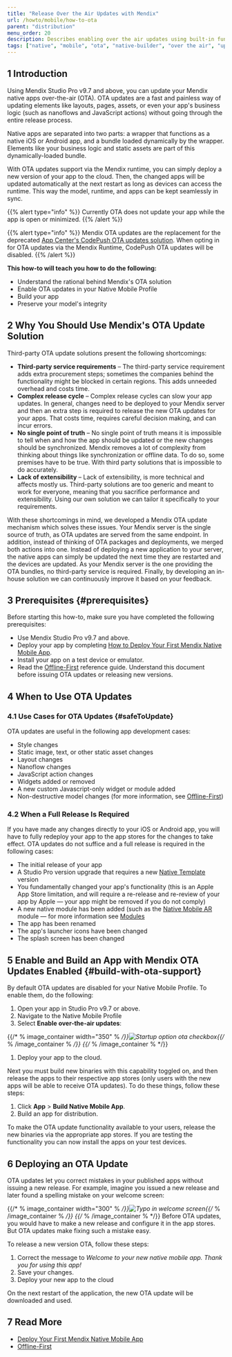 ```yaml
---
title: "Release Over the Air Updates with Mendix"
url: /howto/mobile/how-to-ota
parent: "distribution"
menu_order: 20
description: Describes enabling over the air updates using built-in functionality.
tags: ["native", "mobile", "ota", "native-builder", "over the air", "update"]
---
```


## 1 Introduction

Using Mendix Studio Pro v9.7 and above, you can update your Mendix native apps over-the-air (OTA). OTA updates are a fast and painless way of updating elements like layouts, pages, assets, or even your app's business logic (such as nanoflows and JavaScript actions) without going through the entire release process.

Native apps are separated into two parts: a wrapper that functions as a native iOS or Android app, and a bundle loaded dynamically by the wrapper. Elements like your business logic and static assets are part of this dynamically-loaded bundle. 

With OTA updates support via the Mendix runtime, you can simply deploy a new version of your app to the cloud. Then, the changed apps will be updated automatically at the next restart as long as devices can access the runtime. This way the model, runtime, and apps can be kept seamlessly in sync.

{{% alert type="info" %}}
Currently OTA does not update your app while the app is open or minimized.
{{% /alert %}}

{{% alert type="info" %}}
Mendix OTA updates are the replacement for the deprecated [App Center's CodePush OTA updates solution](how-to-ota-appcenter). When opting in for OTA updates via the Mendix Runtime, CodePush OTA updates will be disabled. 
{{% /alert %}}

**This how-to will teach you how to do the following:**

* Understand the rational behind Mendix's OTA solution
* Enable OTA updates in your Native Mobile Profile
* Build your app 
* Preserve your model's integrity

## 2 Why You Should Use Mendix's OTA Update Solution

Third-party OTA update solutions present the following shortcomings: 

* **Third-party service requirements** – The third-party service requirement adds extra procurement steps; sometimes the companies behind the functionality might be blocked in certain regions. This adds unneeded overhead and costs time.
* **Complex release cycle** – Complex release cycles can slow your app updates. In general, changes need to be deployed to your Mendix server and then an extra step is required to release the new OTA updates for your apps. That costs time, requires careful decision making, and can incur errors. 
* **No single point of truth** – No single point of truth means it is impossible to tell when and how the app should be updated or the new changes should be synchronized. Mendix removes a lot of complexity from thinking about things like synchronization or offline data. To do so, some premises have to be true. With third party solutions that is impossible to do accurately.
* **Lack of extensibility** – Lack of extensibility, is more technical and affects mostly us. Third-party solutions are too generic and meant to work for everyone, meaning that you sacrifice performance and extensibility. Using our own solution we can tailor it specifically to your requirements. 

With these shortcomings in mind, we developed a Mendix OTA update mechanism which solves these issues. Your Mendix server is the single source of truth, as OTA updates are served from the same endpoint. In addition, instead of thinking of OTA packages and deployments, we merged both actions into one. Instead of deploying a new application to your server, the native apps can simply be updated the next time they are restarted and the devices are updated. As your Mendix server is the one providing the OTA bundles, no third-party service is required. Finally, by developing an in-house solution we can continuously improve it based on your feedback.

## 3 Prerequisites {#prerequisites}

Before starting this how-to, make sure you have completed the following prerequisites:

* Use Mendix Studio Pro v9.7 and above.
* Deploy your app by completing [How to Deploy Your First Mendix Native Mobile App](deploying-native-app).
* Install your app on a test device or emulator.
* Read the [Offline-First](/refguide/offline-first) reference guide. Understand this document before issuing OTA updates or releasing new versions.

## 4 When to Use OTA Updates

### 4.1 Use Cases for OTA Updates {#safeToUpdate}

OTA updates are useful in the following app development cases:

* Style changes
* Static image, text, or other static asset changes
* Layout changes
* Nanoflow changes
* JavaScript action changes
* Widgets added or removed
* A new custom Javascript-only widget or module added
* Non-destructive model changes (for more information, see [Offline-First](/refguide/offline-first))

### 4.2 When a Full Release Is Required

If you have made any changes directly to your iOS or Android app, you will have to fully redeploy your app to the app stores for the changes to take effect. OTA updates do not suffice and a full release is required in the following cases:

* The initial release of your app
* A Studio Pro version upgrade that requires a new [Native Template](/refguide/native-template) version
* You fundamentally changed your app's functionality (this is an Apple App Store limitation, and will require a re-release and re-review of your app by Apple — your app might be removed if you do not comply)
* A new native module has been added (such as the [Native Mobile AR](https://marketplace.mendix.com/link/component/117209) module — for more information see [Modules](/refguide/modules)
* The app has been renamed
* The app's launcher icons have been changed
* The splash screen has been changed

## 5 Enable and Build an App with Mendix OTA Updates Enabled {#build-with-ota-support}

By default OTA updates are disabled for your Native Mobile Profile. To enable them, do the following: 

1. Open your app in Studio Pro v9.7 or above.
1. Navigate to the Native Mobile Profile
1.  Select **Enable over-the-air updates**: 

  {{/* % image_container width="350" % */}}![Startup option ota checkbox](/attachments/howto/mobile/native-mobile/distribution/how-to-ota/ota-profile-screen.png){{/* % /image_container % */}}
{{/* % /image_container % */}}
1. Deploy your app to the cloud.

Next you must build new binaries with this capability toggled on, and then release the apps to their respective app stores (only users with the new apps will be able to receive OTA updates). To do these things, follow these steps:

1. Click **App** > **Build Native Mobile App**.
1. Build an app for distribution.

To make the OTA update functionality available to your users, release the new binaries via the appropriate app stores. If you are testing the functionality you can now install the apps on your test devices.

## 6 Deploying an OTA Update

OTA updates let you correct mistakes in your published apps without issuing a new release. For example, imagine you issued a new release and later found a spelling mistake on your welcome screen:

{{/* % image_container width="300" % */}}![Typo in welcome screen](/attachments/howto/mobile/native-mobile/distribution/how-to-ota/phone-error-text.png){{/* % /image_container % */}}
{{/* % /image_container % */}}
Before OTA updates, you would have to make a new release and configure it in the app stores. But OTA updates make fixing such a mistake easy.

To release a new version OTA, follow these steps:

1. Correct the message to *Welcome to your new native mobile app. Thank you for using this app!*
1. Save your changes.
1. Deploy your new app to the cloud

On the next restart of the application, the new OTA update will be downloaded and used. 

## 7 Read More

* [Deploy Your First Mendix Native Mobile App](/howto/mobile/deploying-native-app)
* [Offline-First](/refguide/offline-first)


